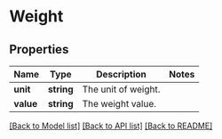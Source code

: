 # Weight

## Properties
Name | Type | Description | Notes
------------ | ------------- | ------------- | -------------
**unit** | **string** | The unit of weight. | 
**value** | **string** | The weight value. | 

[[Back to Model list]](../README.md#documentation-for-models) [[Back to API list]](../README.md#documentation-for-api-endpoints) [[Back to README]](../README.md)


